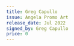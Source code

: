 ```yaml
---
title: Greg Capullo
issue: Angela Promo Art
release_date: Jul 2022
signed_by: Greg Capullo
price: 0
---
```

